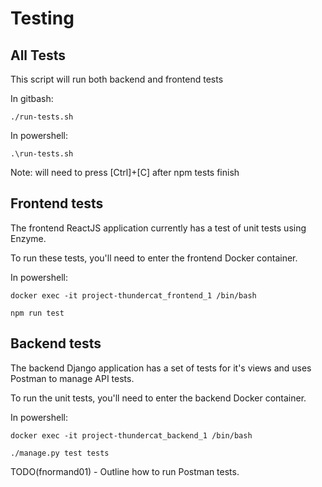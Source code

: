 # Testing

## All Tests

This script will run both backend and frontend tests

In gitbash:

```shell
./run-tests.sh
```

In powershell:

```shell
.\run-tests.sh
```

Note: will need to press [Ctrl]+[C] after npm tests finish

## Frontend tests

The frontend ReactJS application currently has a test of unit tests using Enzyme.

To run these tests, you'll need to enter the frontend Docker container.

In powershell:

```shell
docker exec -it project-thundercat_frontend_1 /bin/bash

npm run test
```

## Backend tests

The backend Django application has a set of tests for it's views and uses Postman to manage API tests.

To run the unit tests, you'll need to enter the backend Docker container.

In powershell:

```shell
docker exec -it project-thundercat_backend_1 /bin/bash

./manage.py test tests
```

TODO(fnormand01) - Outline how to run Postman tests.
